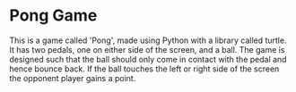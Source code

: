 # Pong Game
This is a game called 'Pong', made using Python with a library called turtle.
It has two pedals, one on either side of the screen, and a ball. The game is designed such that the ball should only come in contact with the pedal and hence bounce back. If the ball touches the left or right side of the screen the opponent player gains a point.
